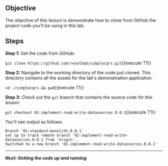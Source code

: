 ## Objective
The objective of this lesson is demonstrate how to clone from GitHub the project code you'll be using in this lab.

## Steps

**Step 1:** Get the code from GitHub:

`git clone https://github.com/reselbob/simplecqrs.git`{{execute T1}}

**Step 2:** Navigate to the working directory of the code just cloned. This directory contains all the assets for the lab's demonstration application.

`cd ~/simplecqrs && pwd`{{execute T1}}


**Step 3:** Check out the `git` branch that contains the source code for this lesson:

`git checkout 02-implement-read-write-datasources.0.0.1`{{execute T1}}

You'll see output as follows:

```
Branch '01-standard-monolith.0.0.1'
set up to track remote branch '02-implement-read-write-datasources.0.0.1 from 'origin'.
Switched to a new branch '02-implement-read-write-datasources.0.0.1'

```

---

***Next: Getting the code up and running***
